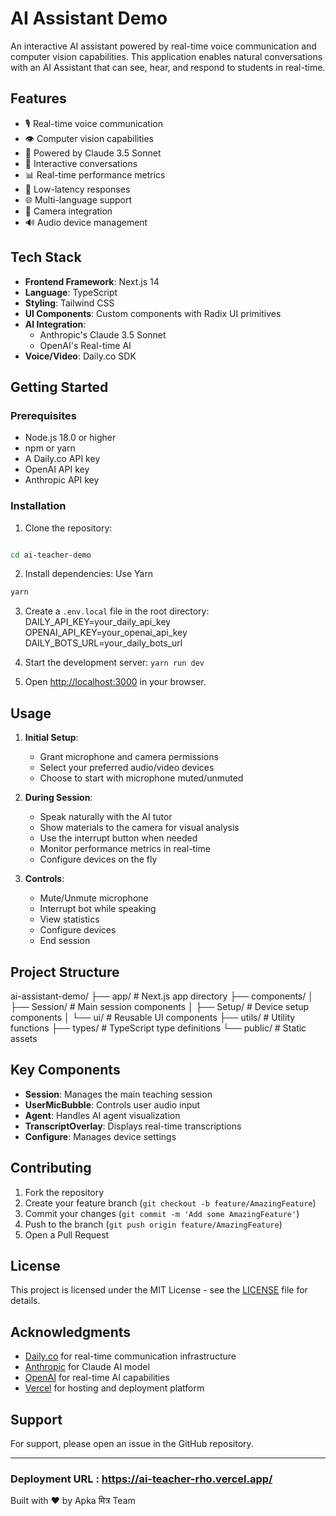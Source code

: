 

# AI Assistant Demo

An interactive AI assistant powered by real-time voice communication and computer vision capabilities. This application enables natural conversations with an AI Assistant that can see, hear, and respond to students in real-time.

## Features

- 🎙️ Real-time voice communication
- 👁️ Computer vision capabilities
- 🤖 Powered by Claude 3.5 Sonnet
- 🔄 Interactive conversations
- 📊 Real-time performance metrics
- 🎯 Low-latency responses
- 🌐 Multi-language support
- 🎥 Camera integration
- 🔊 Audio device management

## Tech Stack

- **Frontend Framework**: Next.js 14
- **Language**: TypeScript
- **Styling**: Tailwind CSS
- **UI Components**: Custom components with Radix UI primitives
- **AI Integration**: 
  - Anthropic's Claude 3.5 Sonnet
  - OpenAI's Real-time AI
- **Voice/Video**: Daily.co SDK

## Getting Started

### Prerequisites

- Node.js 18.0 or higher
- npm or yarn
- A Daily.co API key
- OpenAI API key
- Anthropic API key

### Installation

1. Clone the repository:
```bash

cd ai-teacher-demo
```

2. Install dependencies:
Use Yarn 
```bash
yarn 
```

3. Create a `.env.local` file in the root directory:
DAILY_API_KEY=your_daily_api_key
OPENAI_API_KEY=your_openai_api_key
DAILY_BOTS_URL=your_daily_bots_url

4. Start the development server:
```yarn run dev```

5. Open [http://localhost:3000](http://localhost:3000) in your browser.

## Usage

1. **Initial Setup**:
   - Grant microphone and camera permissions
   - Select your preferred audio/video devices
   - Choose to start with microphone muted/unmuted

2. **During Session**:
   - Speak naturally with the AI tutor
   - Show materials to the camera for visual analysis
   - Use the interrupt button when needed
   - Monitor performance metrics in real-time
   - Configure devices on the fly

3. **Controls**:
   - Mute/Unmute microphone
   - Interrupt bot while speaking
   - View statistics
   - Configure devices
   - End session

## Project Structure
ai-assistant-demo/
├── app/ # Next.js app directory
├── components/
│ ├── Session/ # Main session components
│ ├── Setup/ # Device setup components
│ └── ui/ # Reusable UI components
├── utils/ # Utility functions
├── types/ # TypeScript type definitions
└── public/ # Static assets


## Key Components

- **Session**: Manages the main teaching session
- **UserMicBubble**: Controls user audio input
- **Agent**: Handles AI agent visualization
- **TranscriptOverlay**: Displays real-time transcriptions
- **Configure**: Manages device settings

## Contributing

1. Fork the repository
2. Create your feature branch (`git checkout -b feature/AmazingFeature`)
3. Commit your changes (`git commit -m 'Add some AmazingFeature'`)
4. Push to the branch (`git push origin feature/AmazingFeature`)
5. Open a Pull Request

## License

This project is licensed under the MIT License - see the [LICENSE](LICENSE) file for details.

## Acknowledgments

- [Daily.co](https://daily.co) for real-time communication infrastructure
- [Anthropic](https://anthropic.com) for Claude AI model
- [OpenAI](https://openai.com) for real-time AI capabilities
- [Vercel](https://vercel.com) for hosting and deployment platform

## Support

For support, please open an issue in the GitHub repository.

---

### Deployment URL : https://ai-teacher-rho.vercel.app/

Built with ❤️ by Apka मित्र Team
